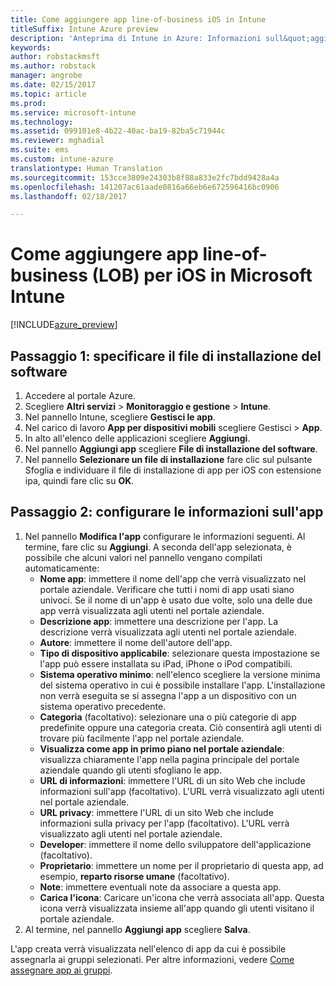 ```yaml
---
title: Come aggiungere app line-of-business iOS in Intune
titleSuffix: Intune Azure preview
description: 'Anteprima di Intune in Azure: Informazioni sull&quot;aggiunta di app line-of-business per iOS a Intune.'
keywords: 
author: robstackmsft
ms.author: robstack
manager: angrobe
ms.date: 02/15/2017
ms.topic: article
ms.prod: 
ms.service: microsoft-intune
ms.technology: 
ms.assetid: 099101e8-4b22-40ac-ba19-82ba5c71944c
ms.reviewer: mghadial
ms.suite: ems
ms.custom: intune-azure
translationtype: Human Translation
ms.sourcegitcommit: 153cce3809e24303b8f88a833e2fc7bdd9428a4a
ms.openlocfilehash: 141207ac61aade0816a66eb6e672596416bc0906
ms.lasthandoff: 02/18/2017

---
```


# <a name="how-to-add-ios-line-of-business-lob-apps-to-microsoft-intune"></a>Come aggiungere app line-of-business (LOB) per iOS in Microsoft Intune

[!INCLUDE[azure_preview](../includes/azure_preview.md)]


## <a name="step-1---specify-the-software-setup-file"></a>Passaggio 1: specificare il file di installazione del software

1. Accedere al portale Azure.
2. Scegliere **Altri servizi** > **Monitoraggio e gestione** > **Intune**.
3. Nel pannello Intune, scegliere **Gestisci le app**.
4. Nel carico di lavoro **App per dispositivi mobili** scegliere Gestisci > **App**.
5. In alto all'elenco delle applicazioni scegliere **Aggiungi**.
6. Nel pannello **Aggiungi app** scegliere **File di installazione del software**.
7. Nel pannello **Selezionare un file di installazione** fare clic sul pulsante Sfoglia e individuare il file di installazione di app per iOS con estensione ipa, quindi fare clic su **OK**.

## <a name="step-2---configure-app-information"></a>Passaggio 2: configurare le informazioni sull'app

1. Nel pannello **Modifica l'app** configurare le informazioni seguenti. Al termine, fare clic su **Aggiungi**. A seconda dell'app selezionata, è possibile che alcuni valori nel pannello vengano compilati automaticamente:
    - **Nome app**: immettere il nome dell'app che verrà visualizzato nel portale aziendale. Verificare che tutti i nomi di app usati siano univoci. Se il nome di un'app è usato due volte, solo una delle due app verrà visualizzata agli utenti nel portale aziendale.
    - **Descrizione app**: immettere una descrizione per l'app. La descrizione verrà visualizzata agli utenti nel portale aziendale.
    - **Autore**: immettere il nome dell'autore dell'app.
    - **Tipo di dispositivo applicabile**: selezionare questa impostazione se l'app può essere installata su iPad, iPhone o iPod compatibili.
    - **Sistema operativo minimo**: nell'elenco scegliere la versione minima del sistema operativo in cui è possibile installare l'app. L'installazione non verrà eseguita se si assegna l'app a un dispositivo con un sistema operativo precedente.
    - **Categoria** (facoltativo): selezionare una o più categorie di app predefinite oppure una categoria creata. Ciò consentirà agli utenti di trovare più facilmente l'app nel portale aziendale.
    - **Visualizza come app in primo piano nel portale aziendale**: visualizza chiaramente l'app nella pagina principale del portale aziendale quando gli utenti sfogliano le app.
    - **URL di informazioni**: immettere l'URL di un sito Web che include informazioni sull'app (facoltativo). L'URL verrà visualizzato agli utenti nel portale aziendale.
    - **URL privacy**: immettere l'URL di un sito Web che include informazioni sulla privacy per l'app (facoltativo). L'URL verrà visualizzato agli utenti nel portale aziendale.
    - **Developer**: immettere il nome dello sviluppatore dell'applicazione (facoltativo).
    - **Proprietario**: immettere un nome per il proprietario di questa app, ad esempio, **reparto risorse umane** (facoltativo).
    - **Note**: immettere eventuali note da associare a questa app.
    - **Carica l'icona**: Caricare un'icona che verrà associata all'app. Questa icona verrà visualizzata insieme all'app quando gli utenti visitano il portale aziendale.
2. Al termine, nel pannello **Aggiungi app** scegliere **Salva**.

L'app creata verrà visualizzata nell'elenco di app da cui è possibile assegnarla ai gruppi selezionati. Per altre informazioni, vedere [Come assegnare app ai gruppi](/intune-azure/manage-apps/deploy-apps).
